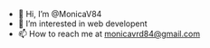 - 👋 Hi, I’m @MonicaV84
- 👀 I’m interested in web developent
- 📫 How to reach me at monicavrd84@gmail.com

<!---
MonicaV84/MonicaV84 is a ✨ special ✨ repository because its `README.md` (this file) appears on your GitHub profile.
You can click the Preview link to take a look at your changes.
--->

